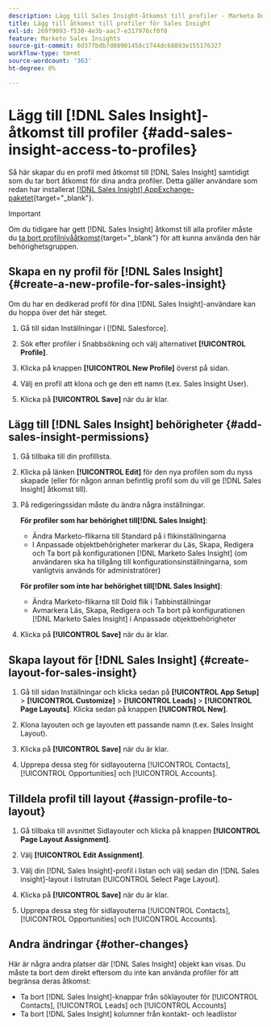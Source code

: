 ```yaml
---
description: Lägg till Sales Insight-åtkomst till profiler - Marketo Docs - produktdokumentation
title: Lägg till åtkomst till profiler för Sales Insight
exl-id: 269f9093-f530-4e3b-aac7-e317976cf0f0
feature: Marketo Sales Insights
source-git-commit: 0d37fbdb7d08901458c1744dc68893e155176327
workflow-type: tm+mt
source-wordcount: '363'
ht-degree: 0%

---
```


# Lägg till [!DNL Sales Insight]-åtkomst till profiler {#add-sales-insight-access-to-profiles}

Så här skapar du en profil med åtkomst till [!DNL Sales Insight] samtidigt som du tar bort åtkomst för dina andra profiler. Detta gäller användare som redan har installerat [[!DNL Sales Insight] AppExchange-paketet](/help/marketo/product-docs/marketo-sales-insight/msi-for-salesforce/installation/install-marketo-sales-insight-package-in-salesforce-appexchange.md){target="_blank"}.

>[!IMPORTANT]
>
>Om du tidigare har gett [!DNL Sales Insight] åtkomst till alla profiler måste du [ta bort profilnivååtkomst](/help/marketo/product-docs/marketo-sales-insight/msi-for-salesforce/configuration/remove-sales-insight-access.md){target="_blank"} för att kunna använda den här behörighetsgruppen.

## Skapa en ny profil för [!DNL Sales Insight] {#create-a-new-profile-for-sales-insight}

Om du har en dedikerad profil för dina [!DNL Sales Insight]-användare kan du hoppa över det här steget.

1. Gå till sidan Inställningar i [!DNL Salesforce].

1. Sök efter profiler i Snabbsökning och välj alternativet **[!UICONTROL Profile]**.

1. Klicka på knappen **[!UICONTROL New Profile]** överst på sidan.

1. Välj en profil att klona och ge den ett namn (t.ex. Sales Insight User).

1. Klicka på **[!UICONTROL Save]** när du är klar.

## Lägg till [!DNL Sales Insight] behörigheter {#add-sales-insight-permissions}

1. Gå tillbaka till din profillista.

1. Klicka på länken **[!UICONTROL Edit]** för den nya profilen som du nyss skapade (eller för någon annan befintlig profil som du vill ge [!DNL Sales Insight] åtkomst till).

1. På redigeringssidan måste du ändra några inställningar.

   **För profiler som har behörighet till[!DNL Sales Insight]**:

   * Ändra Marketo-flikarna till Standard på i flikinställningarna
   * I Anpassade objektbehörigheter markerar du Läs, Skapa, Redigera och Ta bort på konfigurationen [!DNL Marketo Sales Insight] (om användaren ska ha tillgång till konfigurationsinställningarna, som vanligtvis används för administratörer)

   **För profiler som inte har behörighet till[!DNL Sales Insight]**:

   * Ändra Marketo-flikarna till Dold flik i Tabbinställningar
   * Avmarkera Läs, Skapa, Redigera och Ta bort på konfigurationen [!DNL Marketo Sales Insight] i Anpassade objektbehörigheter

1. Klicka på **[!UICONTROL Save]** när du är klar.

## Skapa layout för [!DNL Sales Insight] {#create-layout-for-sales-insight}

1. Gå till sidan Inställningar och klicka sedan på **[!UICONTROL App Setup]** > **[!UICONTROL Customize]** > **[!UICONTROL Leads]** > **[!UICONTROL Page Layouts]**. Klicka sedan på knappen **[!UICONTROL New]**.

1. Klona layouten och ge layouten ett passande namn (t.ex. Sales Insight Layout).

1. Klicka på **[!UICONTROL Save]** när du är klar.

1. Upprepa dessa steg för sidlayouterna [!UICONTROL Contacts], [!UICONTROL Opportunities] och [!UICONTROL Accounts].

## Tilldela profil till layout {#assign-profile-to-layout}

1. Gå tillbaka till avsnittet Sidlayouter och klicka på knappen **[!UICONTROL Page Layout Assignment]**.

1. Välj **[!UICONTROL Edit Assignment]**.

1. Välj din [!DNL Sales Insight]-profil i listan och välj sedan din [!DNL Sales insight]-layout i listrutan [!UICONTROL Select Page Layout].

1. Klicka på **[!UICONTROL Save]** när du är klar.

1. Upprepa dessa steg för sidlayouterna [!UICONTROL Contacts], [!UICONTROL Opportunities] och [!UICONTROL Accounts].

## Andra ändringar {#other-changes}

Här är några andra platser där [!DNL Sales Insight] objekt kan visas. Du måste ta bort dem direkt eftersom du inte kan använda profiler för att begränsa deras åtkomst:

* Ta bort [!DNL Sales Insight]-knappar från söklayouter för [!UICONTROL Contacts], [!UICONTROL Leads] och [!UICONTROL Accounts]
* Ta bort [!DNL Sales Insight] kolumner från kontakt- och leadlistor
